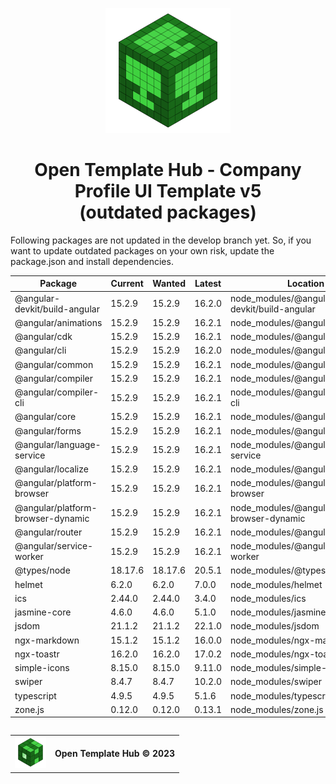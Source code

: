 <p align="center">
  <a href="https://opentemplatehub.com">
    <img src="https://raw.githubusercontent.com/open-template-hub/open-template-hub.github.io/master/assets/logo/ui/web-ui-logo.png" alt="Logo" width=200>
  </a>
</p>


<h1 align="center">
Open Template Hub - Company Profile UI Template v5
  <br/>
(outdated packages)
</h1>

Following packages are not updated in the develop branch yet. So, if you want to update outdated packages on your own risk, update the package.json and install dependencies.

| Package | Current | Wanted | Latest | Location |
| --- | --- | --- | --- | --- |
| @angular-devkit/build-angular | 15.2.9 | 15.2.9 | 16.2.0 | node_modules/@angular-devkit/build-angular |
| @angular/animations | 15.2.9 | 15.2.9 | 16.2.1 | node_modules/@angular/animations |
| @angular/cdk | 15.2.9 | 15.2.9 | 16.2.1 | node_modules/@angular/cdk |
| @angular/cli | 15.2.9 | 15.2.9 | 16.2.0 | node_modules/@angular/cli |
| @angular/common | 15.2.9 | 15.2.9 | 16.2.1 | node_modules/@angular/common |
| @angular/compiler | 15.2.9 | 15.2.9 | 16.2.1 | node_modules/@angular/compiler |
| @angular/compiler-cli | 15.2.9 | 15.2.9 | 16.2.1 | node_modules/@angular/compiler-cli |
| @angular/core | 15.2.9 | 15.2.9 | 16.2.1 | node_modules/@angular/core |
| @angular/forms | 15.2.9 | 15.2.9 | 16.2.1 | node_modules/@angular/forms |
| @angular/language-service | 15.2.9 | 15.2.9 | 16.2.1 | node_modules/@angular/language-service |
| @angular/localize | 15.2.9 | 15.2.9 | 16.2.1 | node_modules/@angular/localize |
| @angular/platform-browser | 15.2.9 | 15.2.9 | 16.2.1 | node_modules/@angular/platform-browser |
| @angular/platform-browser-dynamic | 15.2.9 | 15.2.9 | 16.2.1 | node_modules/@angular/platform-browser-dynamic |
| @angular/router | 15.2.9 | 15.2.9 | 16.2.1 | node_modules/@angular/router |
| @angular/service-worker | 15.2.9 | 15.2.9 | 16.2.1 | node_modules/@angular/service-worker |
| @types/node | 18.17.6 | 18.17.6 | 20.5.1 | node_modules/@types/node |
| helmet | 6.2.0 | 6.2.0 | 7.0.0 | node_modules/helmet |
| ics | 2.44.0 | 2.44.0 | 3.4.0 | node_modules/ics |
| jasmine-core | 4.6.0 | 4.6.0 | 5.1.0 | node_modules/jasmine-core |
| jsdom | 21.1.2 | 21.1.2 | 22.1.0 | node_modules/jsdom |
| ngx-markdown | 15.1.2 | 15.1.2 | 16.0.0 | node_modules/ngx-markdown |
| ngx-toastr | 16.2.0 | 16.2.0 | 17.0.2 | node_modules/ngx-toastr |
| simple-icons | 8.15.0 | 8.15.0 | 9.11.0 | node_modules/simple-icons |
| swiper | 8.4.7 | 8.4.7 | 10.2.0 | node_modules/swiper |
| typescript | 4.9.5 | 4.9.5 | 5.1.6 | node_modules/typescript |
| zone.js | 0.12.0 | 0.12.0 | 0.13.1 | node_modules/zone.js |

<table align="right"><tr><td><a href="https://opentemplatehub.com"><img src="https://raw.githubusercontent.com/open-template-hub/open-template-hub.github.io/master/assets/logo/brand-logo.png" width="50px" alt="oth"/></a></td><td><b>Open Template Hub © 2023</b></td></tr></table>

